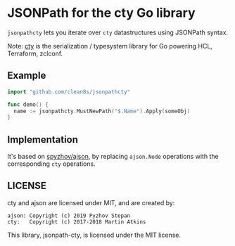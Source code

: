 # JSONPath for the cty Go library

`jsonpathcty` lets you iterate over `cty` datastructures using JSONPath syntax.

Note: [cty](https://github.com/zclconf/go-cty/) is the serialization / typesystem library
for Go powering HCL, Terraform, zclconf.

## Example

```go
import "github.com/clean8s/jsonpathcty"

func demo() {
  name := jsonpathcty.MustNewPath("$.Name").Apply(someObj)
}
```

## Implementation

It's based on [spyzhov/ajson](https://github.com/spyzhov/ajson), by replacing
`ajson.Node` operations with the corresponding `cty` operations.

## LICENSE

cty and ajson are licensed under MIT, and are created by:

    ajson: Copyright (c) 2019 Pyzhov Stepan
    cty:   Copyright (c) 2017-2018 Martin Atkins

This library, jsonpath-cty, is licensed under the MIT license.